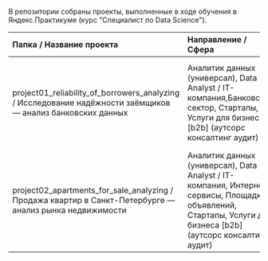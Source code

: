 В репозитории собраны проекты, выполненные в ходе обучения в Яндекс.Практикуме (курс "Специалист по Data Science").

| Папка / Название проекта | Направление / Сфера | Используемые инструменты | Описание |
| :---------------------- | :---------------------- | :---------------------- | :---------------------- |
project01_reliability_of_borrowers_analyzing / Исследование надёжности заёмщиков — анализ банковских данных | Аналитик данных (универсал), Data Analyst / IT-компания,Банковский сектор, Стартапы, Услуги для бизнеса [b2b] (аутсорс консалтинг аудит) | Matplotlib, Pandas, PyMystem3, Python, SciKitLearn, SciPy, Seaborn, numpy, лемматизация, предобработка данных | На основе статистики о платёжеспособности клиентов исследовать влияет ли семейное положение и количество детей клиента на факт возврата кредита в срок.
project02_apartments_for_sale_analyzing / Продажа квартир в Санкт-Петербурге — анализ рынка недвижимости | Аналитик данных (универсал), Data Analyst / IT-компания, Интернет-сервисы, Площадки объявлений, Стартапы, Услуги для бизнеса [b2b] (аутсорс консалтинг аудит) | Matplotlib, Pandas, Python, math, визуализация данных, исследовательский анализ данных, предобработка данных | Используя данные сервиса Яндекс.Недвижимость, определить рыночную стоимость объектов недвижимости и типичные параметры квартир.